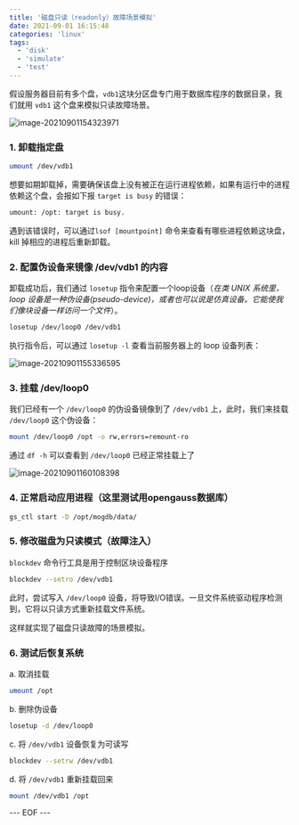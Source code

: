 ```yaml
---
title: '磁盘只读（readonly）故障场景模拟'
date: 2021-09-01 16:15:48
categories: 'linux'
tags:
  - 'disk'
  - 'simulate'
  - 'test'
---
```


假设服务器目前有多个盘，`vdb1`这块分区盘专门用于数据库程序的数据目录，我们就用 `vdb1` 这个盘来模拟只读故障场景。

![image-20210901154323971](https://static.vimiix.com/upic/2021-09-01/image-20210901154323971.png)

### 1. 卸载指定盘

```bash
umount /dev/vdb1
```

想要如期卸载掉，需要确保该盘上没有被正在运行进程依赖，如果有运行中的进程依赖这个盘，会报如下报 `target is busy` 的错误：

```bash
umount: /opt: target is busy.
```

遇到该错误时，可以通过`lsof [mountpoint]`  命令来查看有哪些进程依赖这块盘，kill 掉相应的进程后重新卸载。

### 2. 配置伪设备来镜像 /dev/vdb1 的内容

卸载成功后，我们通过 `losetup` 指令来配置一个loop设备（*在类 UNIX 系统里，loop 设备是一种伪设备(pseudo-device)，或者也可以说是仿真设备。它能使我们像块设备一样访问一个文件*）。

```bash
losetup /dev/loop0 /dev/vdb1
```

执行指令后，可以通过 `losetup -l`  查看当前服务器上的 loop 设备列表：

![image-20210901155336595](https://static.vimiix.com/upic/2021-09-01/image-20210901155336595.png)

### 3. 挂载 /dev/loop0

我们已经有一个 `/dev/loop0` 的伪设备镜像到了 `/dev/vdb1` 上，此时，我们来挂载 `/dev/loop0` 这个伪设备：

```bash
mount /dev/loop0 /opt -o rw,errors=remount-ro
```

通过 `df -h`  可以查看到 `/dev/loop0` 已经正常挂载上了

![image-20210901160108398](https://static.vimiix.com/upic/2021-09-01/image-20210901160108398.png)

### 4. 正常启动应用进程（这里测试用opengauss数据库）

```bash
gs_ctl start -D /opt/mogdb/data/
```

### 5. 修改磁盘为只读模式（故障注入）

`blockdev` 命令行工具是用于控制区块设备程序

```bash
blockdev --setro /dev/vdb1
```

此时，尝试写入 `/dev/loop0` 设备，将导致I/O错误。一旦文件系统驱动程序检测到，它将以只读方式重新挂载文件系统。

这样就实现了磁盘只读故障的场景模拟。

### 6. 测试后恢复系统

a. 取消挂载

```bash
umount /opt
```

b. 删除伪设备

```bash
losetup -d /dev/loop0
```

c. 将 `/dev/vdb1` 设备恢复为可读写

```bash
blockdev --setrw /dev/vdb1
```

d. 将 `/dev/vdb1` 重新挂载回来

```bash
mount /dev/vdb1 /opt
```


--- EOF ---